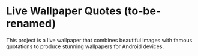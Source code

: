 # Live Wallpaper Quotes (to-be-renamed)

This project is a live wallpaper that combines beautiful images with famous quotations to produce stunning wallpapers for Android devices.
